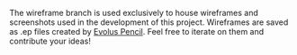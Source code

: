 The wireframe branch is used exclusively to house wireframes and screenshots used in the development of this project. Wireframes are saved as .ep files created by [Evolus Pencil](http://pencil.evolus.vn/). Feel free to iterate on them and contribute your ideas!
